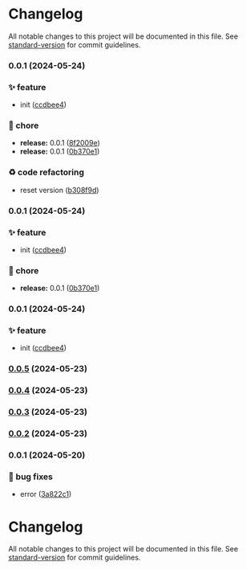 # Changelog

All notable changes to this project will be documented in this file. See [standard-version](https://github.com/conventional-changelog/standard-version) for commit guidelines.

### 0.0.1 (2024-05-24)


### ✨ feature

* init ([ccdbee4](https://github.com/xotosphere/xotopipe-release-yarn/commitsccdbee44b8d120a105c97b84aa87a59afd54309b))


### 🚚 chore

* **release:** 0.0.1 ([8f2009e](https://github.com/xotosphere/xotopipe-release-yarn/commits8f2009e37e5ce5a8f4adadfe488372519581e781))
* **release:** 0.0.1 ([0b370e1](https://github.com/xotosphere/xotopipe-release-yarn/commits0b370e14ec50292dcf030d4c36e0cb750fac141c))


### ♻️ code refactoring

* reset version ([b308f9d](https://github.com/xotosphere/xotopipe-release-yarn/commitsb308f9d1864fd788e97a93bd731a711f178ff1ef))

### 0.0.1 (2024-05-24)


### ✨ feature

* init ([ccdbee4](https://github.com/xotosphere/xotopipe-release-yarn/commitsccdbee44b8d120a105c97b84aa87a59afd54309b))


### 🚚 chore

* **release:** 0.0.1 ([0b370e1](https://github.com/xotosphere/xotopipe-release-yarn/commits0b370e14ec50292dcf030d4c36e0cb750fac141c))

### 0.0.1 (2024-05-24)


### ✨ feature

* init ([ccdbee4](https://github.com/xotosphere/xotopipe-release-yarn/commitsccdbee44b8d120a105c97b84aa87a59afd54309b))

### [0.0.5](https://github.com/xotosphere/xotopipe-release-yarn/compare/v0.0.4...v0.0.5) (2024-05-23)

### [0.0.4](https://github.com/xotosphere/xotopipe-release-yarn/compare/v0.0.3...v0.0.4) (2024-05-23)

### [0.0.3](https://github.com/xotosphere/xotopipe-release-yarn/compare/v0.0.2...v0.0.3) (2024-05-23)

### [0.0.2](https://github.com/xotosphere/xotopipe-release-yarn/compare/v0.0.1...v0.0.2) (2024-05-23)

### 0.0.1 (2024-05-20)

### 🐛 bug fixes

- error ([3a822c1](https://github.com/xotosphere/xotopipe-release-yarn/commits3a822c1d4b92e80a9c7b487be51cd352fe8064e7))

# Changelog

All notable changes to this project will be documented in this file. See [standard-version](https://github.com/conventional-changelog/standard-version) for commit guidelines.
